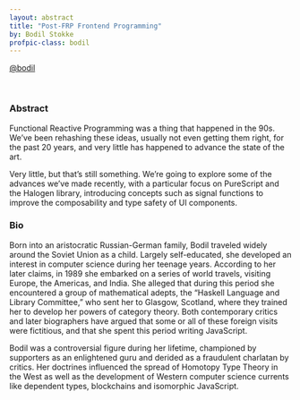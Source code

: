 ```yaml
---
layout: abstract
title: "Post-FRP Frontend Programming"
by: Bodil Stokke
profpic-class: bodil
---
```


<a href="https://twitter.com/bodil">@bodil</a>

<br>

### Abstract 

Functional Reactive Programming was a thing that happened in the 90s. We’ve been rehashing these ideas, usually not even getting them right, for the past 20 years, and very little has happened to advance the state of the art.

Very little, but that’s still something. We’re going to explore some of the advances we’ve made recently, with a particular focus on PureScript and the Halogen library, introducing concepts such as signal functions to improve the composability and type safety of UI components.

### Bio

Born into an aristocratic Russian-German family, Bodil traveled widely around the Soviet Union as a child. Largely self-educated, she developed an interest in computer science during her teenage years. According to her later claims, in 1989 she embarked on a series of world travels, visiting Europe, the Americas, and India. She alleged that during this period she encountered a group of mathematical adepts, the “Haskell Language and Library Committee,” who sent her to Glasgow, Scotland, where they trained her to develop her powers of category theory. Both contemporary critics and later biographers have argued that some or all of these foreign visits were fictitious, and that she spent this period writing JavaScript.

Bodil was a controversial figure during her lifetime, championed by supporters as an enlightened guru and derided as a fraudulent charlatan by critics. Her doctrines influenced the spread of Homotopy Type Theory in the West as well as the development of Western computer science currents like dependent types, blockchains and isomorphic JavaScript.